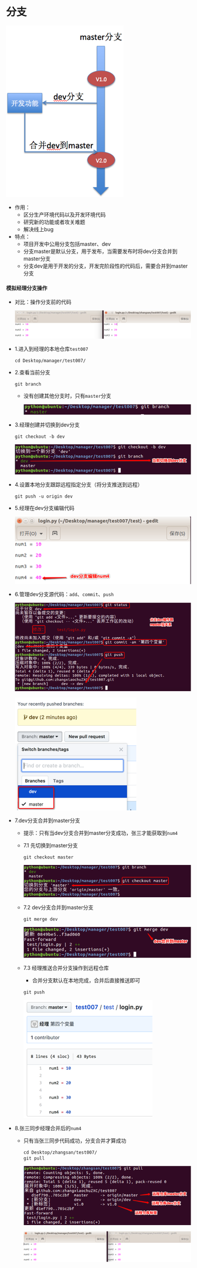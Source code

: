# 分支

![](../images/github分支.png)

* 作用：
    * 区分生产环境代码以及开发环境代码
    * 研究新的功能或者攻关难题
    * 解决线上bug
* 特点：
   * 项目开发中公用分支包括master、dev
   * 分支master是默认分支，用于发布，当需要发布时将dev分支合并到master分支
   * 分支dev是用于开发的分支，开发完阶段性的代码后，需要合并到master分支

#### 模拟经理分支操作

* 对比：操作分支前的代码

    ![](../images/github经理操作分支前代码.png)

* 1.进入到经理的本地仓库`test007`

   ```
   cd Desktop/manager/test007/
   ```

* 2.查看当前分支

    ```
    git branch
    ```

    * 没有创建其他分支时，只有`master`分支

        ![](../images/github经理第一次查看master分支.png)

* 3.经理创建并切换到dev分支

   ```
   git checkout -b dev
   ```

   ![](../images/github经理创建并切换到dev分支.png)
   
* 4.设置本地分支跟踪远程指定分支（将分支推送到远程）
    
    ```
    git push -u origin dev
    ```

* 5.经理在dev分支编辑代码

   ![](../images/github经理dev编辑代码num4.png)

* 6.管理dev分支源代码：`add`、`commit`、`push`

    ![](../images/github经理dev编辑代码num4后git操作.png)

    ![](../images/github经理dev编辑代码num4后推送.png)

* 7.dev分支合并到master分支
    * 提示：只有当dev分支合并到master分支成功，张三才能获取到`num4`
    * 7.1 先切换到master分支

        ```
        git checkout master
        ```

        ![](../images/github经理合并分支切换到master分支.png)

    * 7.2 dev分支合并到master分支

        ```
        git merge dev
        ```

        ![](../images/github经理合并分支dev到master.png)

    * 7.3 经理推送合并分支操作到远程仓库
        * 合并分支默认在本地完成，合并后直接推送即可

        ```
        git push
        ```

        ![](../images/github经理合并分支dev到master推送.png)

* 8.张三同步经理合并后的`num4`
    * 只有当张三同步代码成功，分支合并才算成功

        ```
        cd Desktop/zhangsan/test007/
        git pull
        ```

        ![](../images/github张三同步分支合并后git操作.png)

        ![](../images/github张三同步分支合并后代码.png)